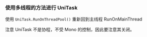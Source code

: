 
### 使用多线程的方法进行 UniTask


使用 `UniTask.RunOnThreadPool()`  重新回到主线程 RunOnMainThread

注意 UniTask 不是协程，不受 Mono 的控制，因此要注意其关闭。

